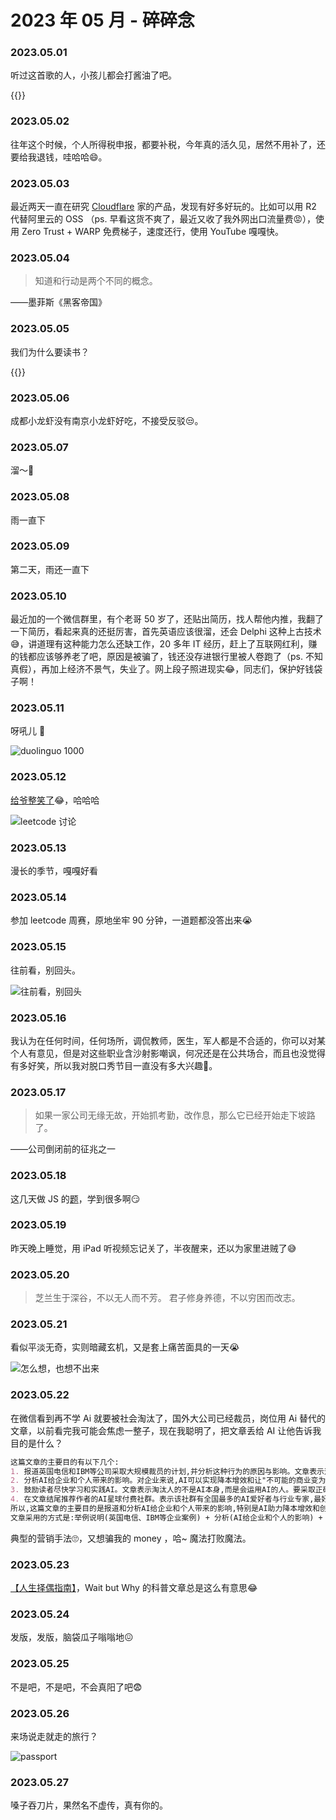# 2023 年 05 月 - 碎碎念


### 2023.05.01
听过这首歌的人，小孩儿都会打酱油了吧。

{{<youtube M2MofcPjonU>}}

### 2023.05.02
往年这个时候，个人所得税申报，都要补税，今年真的活久见，居然不用补了，还要给我退钱，哇哈哈😄。

### 2023.05.03
最近两天一直在研究 [Cloudflare](https://www.cloudflare.com/) 家的产品，发现有好多好玩的。比如可以用 R2 代替阿里云的 OSS （ps. 早看这货不爽了，最近又收了我外网出口流量费😡），使用 Zero Trust + WARP 免费梯子，速度还行，使用 YouTube 嘎嘎快。

### 2023.05.04

> 知道和行动是两个不同的概念。

——墨菲斯《黑客帝国》

### 2023.05.05
我们为什么要读书？

{{<bilibili BV1BK411L7DJ>}}

### 2023.05.06
成都小龙虾没有南京小龙虾好吃，不接受反驳😒。

### 2023.05.07
溜～👀

### 2023.05.08
雨一直下

### 2023.05.09
第二天，雨还一直下

### 2023.05.10
最近加的一个微信群里，有个老哥 50 岁了，还贴出简历，找人帮他内推，我翻了一下简历，看起来真的还挺厉害，首先英语应该很溜，还会 Delphi 这种上古技术😅，讲道理有这种能力怎么还缺工作，20 多年 IT 经历，赶上了互联网红利，赚的钱都应该够养老了吧，原因是被骗了，钱还没存进银行里被人卷跑了（ps. 不知真假），再加上经济不景气，失业了。网上段子照进现实😂，同志们，保护好钱袋子啊！

### 2023.05.11
呀吼儿 🚀

![duolinguo 1000](https://miasanmia.oss-cn-beijing.aliyuncs.com/picture/2023/05/11/f8ea7248-08a4-48d6-9b38-df2eb1458808.jpg)

### 2023.05.12
[给爷整笑了](https://leetcode.cn/problems/lwyVBB/comments/)😂，哈哈哈

![leetcode 讨论](https://miasanmia.oss-cn-beijing.aliyuncs.com/picture/2023/05/12/ccbaec7d-f604-42a0-aca5-a2402b042848.png)

### 2023.05.13
漫长的季节，嘎嘎好看

### 2023.05.14
参加 leetcode 周赛，原地坐牢 90 分钟，一道题都没答出来😭

### 2023.05.15
往前看，别回头。

![往前看，别回头](https://miasanmia.oss-cn-beijing.aliyuncs.com/picture/2023/05/15/2770d816d9d82d42660482f797144dd2.jpg)

### 2023.05.16
我认为在任何时间，任何场所，调侃教师，医生，军人都是不合适的，你可以对某个人有意见，但是对这些职业含沙射影嘲讽，何况还是在公共场合，而且也没觉得有多好笑，所以我对脱口秀节目一直没有多大兴趣🥲。

### 2023.05.17
> 如果一家公司无缘无故，开始抓考勤，改作息，那么它已经开始走下坡路了。

——公司倒闭前的征兆之一

### 2023.05.18
这几天做 JS 的[题](https://leetcode.cn/circle/discuss/jE87x7/)，学到很多啊😏

### 2023.05.19
昨天晚上睡觉，用 iPad 听视频忘记关了，半夜醒来，还以为家里进贼了😅

### 2023.05.20
> 芝兰生于深谷，不以无人而不芳。
> 君子修身养德，不以穷困而改志。

### 2023.05.21
看似平淡无奇，实则暗藏玄机，又是套上痛苦面具的一天😭

![怎么想，也想不出来](https://miasanmia.oss-cn-beijing.aliyuncs.com/picture/2023/05/21/ea9fb416034a0824e2eea3c1e312c039.png)

### 2023.05.22
在微信看到再不学 Ai 就要被社会淘汰了，国外大公司已经裁员，岗位用 Ai 替代的文章，以前看完我可能会焦虑一整子，现在我聪明了，把文章丢给 AI 让他告诉我目的是什么？
```md
这篇文章的主要目的有以下几个:
1. 报道英国电信和IBM等公司采取大规模裁员的计划,并分析这种行为的原因与影响。文章表示这主要是因为这些企业采用了AI和数字化技术,实现了降本增效,所以进行了裁员。
2. 分析AI给企业和个人带来的影响。对企业来说,AI可以实现降本增效和让"不可能的商业变为可能"。对个人来说,掌握AI可以成为"超级个体",提高工作效率和创造新的商业机会。
3. 鼓励读者尽快学习和实践AI。文章表示淘汰人的不是AI本身,而是会运用AI的人。要采取正确的选择,需要尽快学习和实践AI。
4. 在文章结尾推荐作者的AI星球付费社群。表示该社群有全国最多的AI爱好者与行业专家,最好的课程内容,并且新加入者有三天的退款期。
所以,这篇文章的主要目的是报道和分析AI给企业和个人带来的影响,特别是AI助力降本增效和创新商业模式方面,鼓励读者学习AI以应对这种影响并抓住机会;以及推广作者自己的AI学习社群。
文章采用的方式是:举例说明(英国电信、IBM等企业案例) + 分析(AI给企业和个人的影响) + 建议(学习AI) + 推广(AI星球),这是一种比较典型的内容营销手法。
```
典型的营销手法🙄，又想骗我的 money ，哈~ 魔法打败魔法。

### 2023.05.23
[【人生择偶指南】](https://mp.weixin.qq.com/s/6T3lS81tnkTIlkiPR-I5GA)，Wait but Why 的科普文章总是这么有意思😂

### 2023.05.24
发版，发版，脑袋瓜子嗡嗡地😖

### 2023.05.25
不是吧，不是吧，不会真阳了吧😨

### 2023.05.26
来场说走就走的旅行？

![passport](https://miasanmia.oss-cn-beijing.aliyuncs.com/picture/2023/05/27/2eea5e8797a66ac2c79e7b77458fd1b3.jpg)

### 2023.05.27
嗓子吞刀片，果然名不虚传，真有你的。

